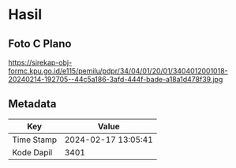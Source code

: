 # Hasil

## Foto C Plano

https://sirekap-obj-formc.kpu.go.id/e115/pemilu/pdpr/34/04/01/20/01/3404012001018-20240214-192705--44c5a186-3afd-444f-bade-a18a1d478f39.jpg


## Metadata

| Key        | Value               |
| ---------- | ------------------- |
| Time Stamp | 2024-02-17 13:05:41 |
| Kode Dapil | 3401                |



